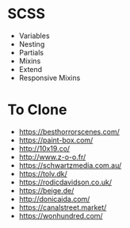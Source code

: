 # SCSS

- Variables
- Nesting
- Partials
- Mixins
- Extend
- Responsive Mixins

# To Clone

- https://besthorrorscenes.com/
- https://paint-box.com/
- http://10x19.co/
- http://www.z-o-o.fr/
- https://schwartzmedia.com.au/
- https://tolv.dk/
- https://rodicdavidson.co.uk/
- https://beige.de/
- http://donicaida.com/
- https://canalstreet.market/
- https://wonhundred.com/
